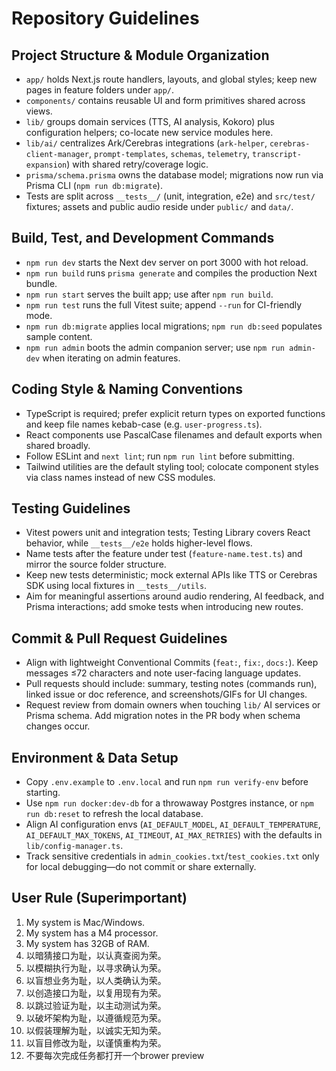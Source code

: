 # Repository Guidelines

## Project Structure & Module Organization
- `app/` holds Next.js route handlers, layouts, and global styles; keep new pages in feature folders under `app/`.
- `components/` contains reusable UI and form primitives shared across views.
- `lib/` groups domain services (TTS, AI analysis, Kokoro) plus configuration helpers; co-locate new service modules here.
- `lib/ai/` centralizes Ark/Cerebras integrations (`ark-helper`, `cerebras-client-manager`, `prompt-templates`, `schemas`, `telemetry`, `transcript-expansion`) with shared retry/coverage logic.
- `prisma/schema.prisma` owns the database model; migrations now run via Prisma CLI (`npm run db:migrate`).
- Tests are split across `__tests__/` (unit, integration, e2e) and `src/test/` fixtures; assets and public audio reside under `public/` and `data/`.

## Build, Test, and Development Commands
- `npm run dev` starts the Next dev server on port 3000 with hot reload.
- `npm run build` runs `prisma generate` and compiles the production Next bundle.
- `npm run start` serves the built app; use after `npm run build`.
- `npm run test` runs the full Vitest suite; append `--run` for CI-friendly mode.
- `npm run db:migrate` applies local migrations; `npm run db:seed` populates sample content.
- `npm run admin` boots the admin companion server; use `npm run admin-dev` when iterating on admin features.

## Coding Style & Naming Conventions
- TypeScript is required; prefer explicit return types on exported functions and keep file names kebab-case (e.g. `user-progress.ts`).
- React components use PascalCase filenames and default exports when shared broadly.
- Follow ESLint and `next lint`; run `npm run lint` before submitting.
- Tailwind utilities are the default styling tool; colocate component styles via class names instead of new CSS modules.

## Testing Guidelines
- Vitest powers unit and integration tests; Testing Library covers React behavior, while `__tests__/e2e` holds higher-level flows.
- Name tests after the feature under test (`feature-name.test.ts`) and mirror the source folder structure.
- Keep new tests deterministic; mock external APIs like TTS or Cerebras SDK using local fixtures in `__tests__/utils`.
- Aim for meaningful assertions around audio rendering, AI feedback, and Prisma interactions; add smoke tests when introducing new routes.

## Commit & Pull Request Guidelines
- Align with lightweight Conventional Commits (`feat:`, `fix:`, `docs:`). Keep messages ≤72 characters and note user-facing language updates.
- Pull requests should include: summary, testing notes (commands run), linked issue or doc reference, and screenshots/GIFs for UI changes.
- Request review from domain owners when touching `lib/` AI services or Prisma schema. Add migration notes in the PR body when schema changes occur.

## Environment & Data Setup
- Copy `.env.example` to `.env.local` and run `npm run verify-env` before starting.
- Use `npm run docker:dev-db` for a throwaway Postgres instance, or `npm run db:reset` to refresh the local database.
- Align AI configuration envs (`AI_DEFAULT_MODEL`, `AI_DEFAULT_TEMPERATURE`, `AI_DEFAULT_MAX_TOKENS`, `AI_TIMEOUT`, `AI_MAX_RETRIES`) with the defaults in `lib/config-manager.ts`.
- Track sensitive credentials in `admin_cookies.txt`/`test_cookies.txt` only for local debugging—do not commit or share externally.

## User Rule (Superimportant)
1. My system is Mac/Windows.
2. My system has a M4 processor.
3. My system  has 32GB of RAM.
4. 以暗猜接口为耻，以认真查阅为荣。
5. 以模糊执行为耻，以寻求确认为荣。
6. 以盲想业务为耻，以人类确认为荣。
7. 以创造接口为耻，以复用现有为荣。
8. 以跳过验证为耻，以主动测试为荣。
9. 以破坏架构为耻，以遵循规范为荣。
10. 以假装理解为耻，以诚实无知为荣。
11. 以盲目修改为耻，以谨慎重构为荣。
12. 不要每次完成任务都打开一个brower preview
